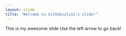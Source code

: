 ```yaml
---
layout: slide
title: "Welcome to GitHubzuly11's slide!"
---
```

This is my awesome slide
Use the left arrow to go back!
